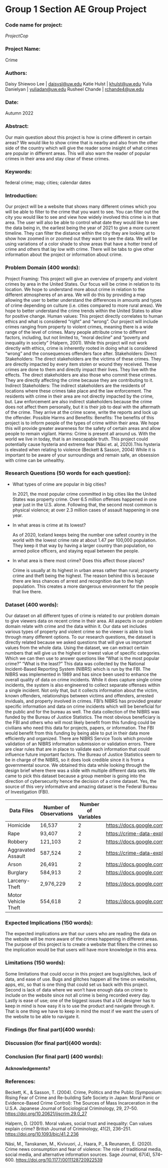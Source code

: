 # Group 1 Section AE Group Project

### Code name for project:
_ProjectCop_

### Project Name:
Crime

### Authors:
Daisy Shiewoo Lee | daisysl@uw.edu	Katie Hulst | khulst@uw.edu	 Yulia Danielyan | yuliadan@uw.edu	 Rusheel Chande | rchande4@uw.edu

### Date:
Autumn 2022

### Abstract:
Our main question about this project is how is crime different in certain areas? We would like to show crime that is nearby and also from the other side of the country which will give the reader some insight of what crimes are popular in different areas. This will also warn the reader of popular crimes in their area and stay clear of these crimes.

### Keywords:
federal crime; map; cities; calendar dates

### Introduction:
Our project will be a website that shows many different crimes which you will be able to filter to the crime that you want to see. You can filter out the city you would like to see and view how widely involved this crime is in that area. The user will also be able to control what date they would like to see the data being in, the earliest being the year of 2021 to give a more current timeline. They can filter the distance within the city they are looking at to show how zoomed in or zoomed out they want to see the data. We will be using variations of a color shade to show areas that have a hotter trend of crime and others that lay low with crime. There will be tabs to give other information about the project or information about crime.

### Problem Domain (400 words):
Project Framing:
This project will give an overview of property and violent crimes by area in the United States. Our focus will be crime in relation to its location. We hope to understand more about crime in relation to the different atmospheres of an area. We will do this by providing a map allowing the user to better understand the differences in amounts and types of crime depending on culture (i.e. cities compared to more rural areas). We hope to better understand the crime trends within the United States to allow for positive change.
Human values:
This project directly correlates to human ethics and what is considered “right” and “wrong”. Our project will include crimes ranging from property to violent crimes, meaning there is a wide range of the level of crimes. Many people attribute crime to different factors, including, but not limited to, “moral decline” and “poverty and inequality in society” (Halpern, 2001).  While this project will not work directly with ethics, crime is inherently rooted in doing what is considered “wrong” and the consequences offenders face after.
Stakeholders:
Direct Stakeholders:
The direct stakeholders are the victims of these crimes. They are directly impacted by every item stolen or wound they received. These crimes are done to them and directly impact their lives. They live with the effects. The direct stakeholders are also those who commit these crimes. They are directly affecting the crime because they are contributing to it.
Indirect Stakeholders:
The indirect stakeholders are the residents of locations where these crimes take place and the law enforcement. The residents with crime in their area are not directly impacted by the crime, but. Law enforcement are also indirect stakeholders because the crime does not affect them personally, but it is their job to deal with the aftermath of the crime. They arrive at the crime scene, write the reports and lock up the offender.
Possible Harms and Benefits:
	Benefits:
The benefits of this project is to inform people of the types of crime within their area. We hope this will provide greater awareness for the safety of certain areas and allow people to remain vigilant.
	Harms:
Crime is present all around us. With the world we live in today, that is an inescapable truth. This project could potentially cause hysteria and extreme fear (Näsi et. al, 2020).This hysteria is elevated when relating to violence (Beckett & Sasson, 2004) While it is important to be aware of your surroundings and remain safe, an obsession with crime can be unhealthy.


### Research Questions (50 words for each question):
* What types of crime are popular in big cities?

  In 2021, the most popular crime committed in big cities like the United States was property crime. Over 6.5 million offenses happened in one year just in the U.S. alone. Following that, the second most common is physical violence; at over 2.3 million cases of assault happening in one year.
* In what areas is crime at its lowest?

  As of 2020, Iceland keeps being the number one safest country in the world with the lowest crime rate at about 1.47 per 100,000 population. They keep it that way by having a larger country than population, no armed police officers, and staying equal between the people.
* In what area is there most crime? Does this affect those places?

  Crime is usually at its highest in urban areas rather than rural; property crime and theft being the highest. The reason behind this is because there are less chances of arrest and recognition due to the high population. This creates a more dangerous environment for the people that live there.


### Dataset (400 words):
Our dataset on all different types of crime is related to our problem domain to give viewers data on recent crime in their area. All aspects in our problem domain relate with crime and the data within it. Our data set includes various types of property and violent crime so the viewer is able to look through many different options. To our research questions, the dataset is directly related because we asked questions that will give us important values from the whole data. Using the dataset, we can extract certain numbers that will give us the highest or lowest value of specific categories. Which we can then use to answer questions like “What is the most popular crime?” “What is the least?”
This data was collected by the National Incident-Based Reporting System (NIBRS) which is run by the FBI. The NIBRS was implemented in 1989 and has since been used to enhance the overall quality of data on crime incidents. While it does capture single crime incidents, the system is also engineered to collect separate offenses within a single incident. Not only that, but it collects information about the victim, known offenders, relationships between victims and offenders, arrested inviduals, and property involved in crimes. FBI’s NIBRS has provided greater specific information and data on crime incidents which will be beneficial for the public and for the bureau as well.
The data collection of the NIBRS was funded by the Bureau of Justice Statistics. The most obvious beneficiary is the FBI and others who will most likely benefit from this funding could be civilians who need this data for projects, papers, or information. The FBI would benefit from this funding by being able to put in their data more efficiently and organized. There are NIBRS Service Tools which provide validation of an NIBRS information submission or validation errors. There are clear rules that are in place to validate each information that could influence future important factors. The Bureau of Justice Statistics seem to be in charge of the NIBRS, so it does look credible since it is from a governmental source. We obtained this data while looking through the design brief where there was a slide with multiple different data sets. We came to pick this dataset because a group member is going into the direction of cybersecurity hence the decision of a crime dataset. Yes, the source of this very informative and amazing dataset is the Federal Bureau of Investigation (FBI).

|Data Files |Number of Observations |Number of Variables | Citation/URL |
|---------------| --------------| --------------| --------------
|Homicide | 16,537 | 2 | https://docs.google.com/spreadsheets/d/1IbOdgU64Hyi7b_7WS8hZ2AaO_dkS8sRI/edit#gid=1322305719 |
|Rape | 93,407 | 2 | https://crime-data-explorer.app.cloud.gov/pages/explorer/crime/crime-trend |
|Robbery | 121,103 | 2 | https://docs.google.com/spreadsheets/d/1IbOdgU64Hyi7b_7WS8hZ2AaO_dkS8sRI/edit#gid=1322305719 |
|Aggravated Assault | 587,524 | 2 | https://crime-data-explorer.app.cloud.gov/pages/explorer/crime/crime-trend |
|Arson | 26,491 | 2 | https://docs.google.com/spreadsheets/d/1IbOdgU64Hyi7b_7WS8hZ2AaO_dkS8sRI/edit#gid=1322305719 |
|Burglary | 584,913 | 2 | https://docs.google.com/spreadsheets/d/1IbOdgU64Hyi7b_7WS8hZ2AaO_dkS8sRI/edit#gid=1322305719 |
|Larceny-Theft | 2,976,229 | 2 | https://docs.google.com/spreadsheets/d/1IbOdgU64Hyi7b_7WS8hZ2AaO_dkS8sRI/edit#gid=1322305719 |
|Motor Vehicle Theft | 554,618 | 2 | https://docs.google.com/spreadsheets/d/1IbOdgU64Hyi7b_7WS8hZ2AaO_dkS8sRI/edit#gid=1322305719 |


### Expected Implications (150 words):
The expected implications are that our users who are reading the data on the website will be more aware of the crimes happening in different areas. The purpose of this project is to create a website that filters the crimes so the implication would be that users will have more knowledge in this area.  


### Limitations (150 words):
Some limitations that could occur in this project are bugs/glitches, lack of data, and ease of use. Bugs and glitches happen all the time on websites, apps, etc, so that is one thing that could set us back with this project. Second is lack of data where we won’t have enough data on crime to include on the website since not all crime is being recorded every day. Lastly is ease of use; one of the biggest issues that a UX designer has to keep in mind is how easy it is to use the product and navigate through it. That is one thing we have to keep in mind the most if we want the users of the website to be able to navigate it.

### Findings (for final part)(400 words):

### Discussion (for final part)(400 words):

### Conclusion (for final part) (400 words):

#### Acknowledgements?

### References:
Beckett, K., & Sasson, T. (2004). Crime, Politics and the Public (Symposium: Rising Fear of Crime and Re-building Safe Society in Japan: Moral Panic or Evidence-Based Crime Control): The Sources of Mass Incarceration in the U.S.A. Japanese Journal of Sociological Criminology, 29, 27–50. https://doi.org/10.20621/jjscrim.29.0_27

Halpern, D. (2001). Moral values, social trust and inequality: Can values explain crime? British Journal of Criminology, 41(2), 236–251. https://doi.org/10.1093/bjc/41.2.236

Näsi, M., Tanskanen, M., Kivivuori, J., Haara, P., &amp; Reunanen, E. (2020). Crime news consumption and fear of violence: The role of traditional media, social media, and alternative information sources. Sage Journal, 67(4), 574–600. https://doi.org/10.1177/0011128720922539
